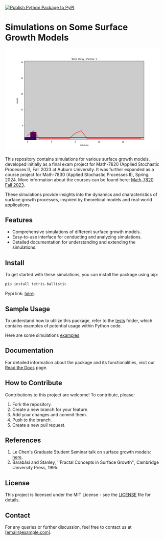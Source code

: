 
[![Publish Python Package to PyPI](https://github.com/chenle02/Simulations_on_Some_Surface_Growth_Models/actions/workflows/workflow.yml/badge.svg?branch=main)](https://github.com/chenle02/Simulations_on_Some_Surface_Growth_Models/actions/workflows/workflow.yml)

# Simulations on Some Surface Growth Models

![Sticky Tetris](./tests/simulation/config_Tetris_Sticky.gif)

This repository contains simulations for various surface growth models,
developed initially as a final exam project for Math-7820 (Applied Stochastic
Processes I), Fall 2023 at Auburn University. It was further expanded as a
course project for Math-7830 (Applied Stochastic Processes II), Spring 2024.
More information about the courses can be found here: [Math-7820 Fall
2023](http://webhome.auburn.edu/~lzc0090/teaching/2023_Fall_Math7820/).

These simulations provide insights into the dynamics and characteristics of
surface growth processes, inspired by theoretical models and real-world
applications.

## Features

- Comprehensive simulations of different surface growth models.
- Easy-to-use interface for conducting and analyzing simulations.
- Detailed documentation for understanding and extending the simulations.

## Install

To get started with these simulations, you can install the package using pip:

```bash
pip install tetris-ballistic
```

Pypi link: [here](https://pypi.org/project/tetris-ballistic/).

## Sample Usage

To understand how to utilize this package, refer to the [tests](./tests) folder, which contains examples of potential usage within Python code.

Here are some simulations [examples](examples)

## Documentation

For detailed information about the package and its functionalities, visit our [Read the Docs](https://simulations-on-some-surface-growth-models.readthedocs.io/main/) page.

## How to Contribute

Contributions to this project are welcome! To contribute, please:

1. Fork the repository.
2. Create a new branch for your feature.
3. Add your changes and commit them.
4. Push to the branch.
5. Create a new pull request.

## References

1. Le Chen's Graduate Student Seminar talk on surface growth models: [here](https://github.com/chenle02/Graduate_Student_Seminars_by_Le_Chen/blob/main/2023-11-01/readme.md).
2. Barabási and Stanley, ''Fractal Concepts in Surface Growth'', Cambridge University Press, 1995.

## License

This project is licensed under the MIT License - see the [LICENSE](LICENSE) file for details.

## Contact

For any queries or further discussion, feel free to contact us at [email@example.com].
